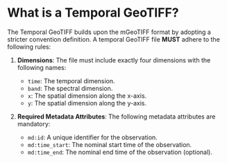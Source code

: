 # What is a Temporal GeoTIFF?

The Temporal GeoTIFF builds upon the mGeoTIFF format by adopting a stricter convention definition. A temporal 
GeoTIFF file **MUST** adhere to the following rules:

1. **Dimensions**: The file must include exactly four dimensions with the following names:
    - `time`: The temporal dimension.
    - `band`: The spectral dimension.
    - `x`: The spatial dimension along the x-axis.
    - `y`: The spatial dimension along the y-axis.

2. **Required Metadata Attributes**: The following metadata attributes are mandatory:
    - `md:id`: A unique identifier for the observation.
    - `md:time_start`: The nominal start time of the observation.
    - `md:time_end`: The nominal end time of the observation (optional).   

<!-- For additional information, please refer to the [Specification](SPECIFICATION.md). -->
